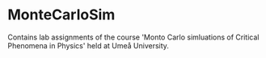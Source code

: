 # MonteCarloSim
Contains lab assignments of the course 'Monto Carlo simluations of Critical Phenomena in Physics' held at Umeå University.

